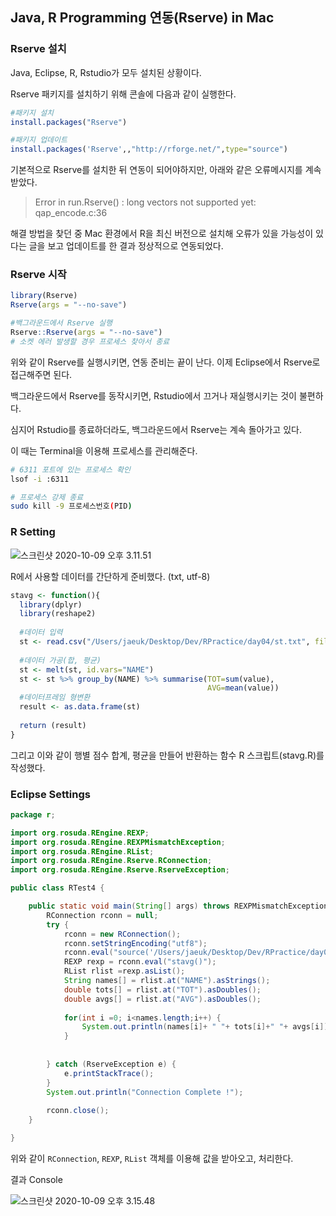 ## Java, R Programming 연동(Rserve) in Mac



### Rserve 설치

Java, Eclipse, R, Rstudio가 모두 설치된 상황이다.

Rserve 패키지를 설치하기 위해 콘솔에 다음과 같이 실행한다.

```R
#패키지 설치
install.packages("Rserve")

#패키지 업데이트
install.packages('Rserve',,"http://rforge.net/",type="source")
```

기본적으로 Rserve를 설치한 뒤 연동이 되어야하지만, 아래와 같은 오류메시지를 계속 받았다.

> Error in run.Rserve() : long vectors not supported yet: qap_encode.c:36

해결 방법을 찾던 중 Mac 환경에서 R을 최신 버전으로 설치해 오류가 있을 가능성이 있다는 글을 보고 업데이트를 한 결과 정상적으로 연동되었다.



### Rserve 시작

```R
library(Rserve)
Rserve(args = "--no-save")

#백그라운드에서 Rserve 실행
Rserve::Rserve(args = "--no-save")
# 소켓 에러 발생할 경우 프로세스 찾아서 종료
```

위와 같이 Rserve를 실행시키면, 연동 준비는 끝이 난다. 이제 Eclipse에서 Rserve로 접근해주면 된다.



백그라운드에서 Rserve를 동작시키면, Rstudio에서 끄거나 재실행시키는 것이 불편하다.

심지어 Rstudio를 종료하더라도, 백그라운드에서 Rserve는 계속 돌아가고 있다.



이 때는 Terminal을 이용해 프로세스를 관리해준다.

```bash
# 6311 포트에 있는 프로세스 확인
lsof -i :6311

# 프로세스 강제 종료
sudo kill -9 프로세스번호(PID)
```









### R Setting

![스크린샷 2020-10-09 오후 3.11.51](/Users/jaeuk/Library/Application%20Support/typora-user-images/%E1%84%89%E1%85%B3%E1%84%8F%E1%85%B3%E1%84%85%E1%85%B5%E1%86%AB%E1%84%89%E1%85%A3%E1%86%BA%202020-10-09%20%E1%84%8B%E1%85%A9%E1%84%92%E1%85%AE%203.11.51.png)

R에서 사용할 데이터를 간단하게 준비했다. (txt, utf-8)



```R
stavg <- function(){
  library(dplyr)
  library(reshape2)
  
  #데이터 입력
  st <- read.csv("/Users/jaeuk/Desktop/Dev/RPractice/day04/st.txt", fileEncoding = "utf-8")
  
  #데이터 가공(합, 평균)
  st <- melt(st, id.vars="NAME")
  st <- st %>% group_by(NAME) %>% summarise(TOT=sum(value),
                                            AVG=mean(value))
  #데이터프레임 형변환
  result <- as.data.frame(st)
  
  return (result) 
}
```

그리고 이와 같이 행별 점수 합계, 평균을 만들어 반환하는 함수 R 스크립트(stavg.R)를 작성했다.



### Eclipse Settings

```Java
package r;

import org.rosuda.REngine.REXP;
import org.rosuda.REngine.REXPMismatchException;
import org.rosuda.REngine.RList;
import org.rosuda.REngine.Rserve.RConnection;
import org.rosuda.REngine.Rserve.RserveException;

public class RTest4 {

	public static void main(String[] args) throws REXPMismatchException {
		RConnection rconn = null;
		try {
			rconn = new RConnection();
			rconn.setStringEncoding("utf8");
			rconn.eval("source('/Users/jaeuk/Desktop/Dev/RPractice/day04/stavg.R',encoding='UTF-8')");
			REXP rexp = rconn.eval("stavg()");
			RList rlist =rexp.asList();
			String names[] = rlist.at("NAME").asStrings();
			double tots[] = rlist.at("TOT").asDoubles();
			double avgs[] = rlist.at("AVG").asDoubles();
			
			for(int i =0; i<names.length;i++) {
				System.out.println(names[i]+ " "+ tots[i]+" "+ avgs[i]);
			}
			
			
		} catch (RserveException e) {
			e.printStackTrace();
		}
		System.out.println("Connection Complete !");
		
		rconn.close();
	}

}
```

위와 같이 `RConnection`, `REXP`, `RList` 객체를 이용해 값을 받아오고, 처리한다.



결과 Console

![스크린샷 2020-10-09 오후 3.15.48](/Users/jaeuk/Library/Application%20Support/typora-user-images/%E1%84%89%E1%85%B3%E1%84%8F%E1%85%B3%E1%84%85%E1%85%B5%E1%86%AB%E1%84%89%E1%85%A3%E1%86%BA%202020-10-09%20%E1%84%8B%E1%85%A9%E1%84%92%E1%85%AE%203.15.48.png)